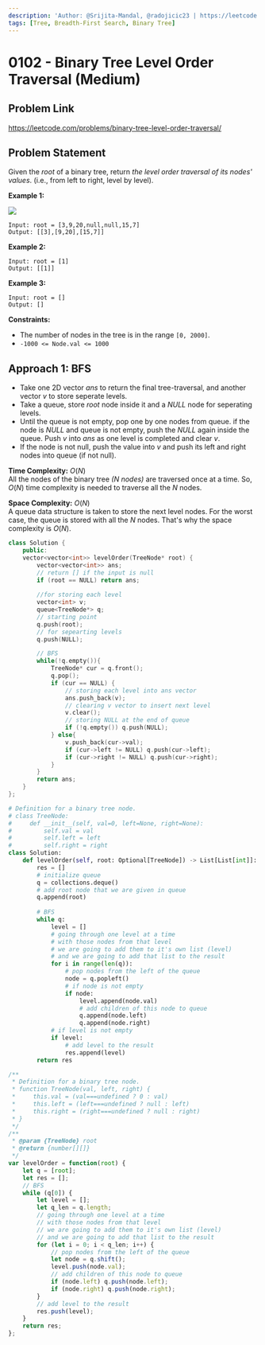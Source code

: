 ```yaml
---
description: 'Author: @Srijita-Mandal, @radojicic23 | https://leetcode.com/problems/binary-tree-level-order-traversal/'
tags: [Tree, Breadth-First Search, Binary Tree]
---
```


# 0102 - Binary Tree Level Order Traversal (Medium)

## Problem Link

https://leetcode.com/problems/binary-tree-level-order-traversal/

## Problem Statement

Given the $root$ of a binary tree, return _the level order traversal of its nodes' values_. (i.e., from left to right, level by level).


**Example 1:**

![](https://assets.leetcode.com/uploads/2021/02/19/tree1.jpg)
```
Input: root = [3,9,20,null,null,15,7]
Output: [[3],[9,20],[15,7]]
```

**Example 2:**

```
Input: root = [1]
Output: [[1]]
```

**Example 3:**

```
Input: root = []
Output: []
```


**Constraints:**

*  The number of nodes in the tree is in the range `[0, 2000]`.
*  `-1000 <= Node.val <= 1000`


## Approach 1: BFS

- Take one 2D vector $ans$ to return the final tree-traversal, and another vector $v$ to store seperate levels.
- Take a queue, store $root$ node inside it and a _NULL_ node for seperating levels.
- Until the queue is not empty, pop one by one nodes from queue. if the node is _NULL_ and queue is not empty, push the _NULL_ again inside the queue. Push $v$ into $ans$ as one level is completed and clear $v$.
- If the node is not null, push the value into $v$ and push its left and right nodes into queue (if not null).

**Time Complexity:**  $O(N)$  
All the nodes of the binary tree _(N nodes)_ are traversed once at a time.  So, $O(N)$ time complexity is needed to traverse all the $N$ nodes.

**Space Complexity:**  $O(N)$   
A queue data structure is taken to store the next level nodes. For the worst case, the queue is stored with all the $N$ nodes. That's why the space complexity is $O(N)$.


<Tabs>
<TabItem value="cpp" label="C++">
<SolutionAuthor name="@Srijita-Mandal"/>

```cpp
class Solution {
    public:
    vector<vector<int>> levelOrder(TreeNode* root) {
        vector<vector<int>> ans;
        // return [] if the input is null
        if (root == NULL) return ans;
        
        //for storing each level
        vector<int> v;  
        queue<TreeNode*> q;
        // starting point
        q.push(root);
        // for sepearting levels
        q.push(NULL);  

        // BFS
        while(!q.empty()){
            TreeNode* cur = q.front();
            q.pop();
            if (cur == NULL) {
                // storing each level into ans vector
                ans.push_back(v);  
                // clearing v vector to insert next level
                v.clear();  
                // storing NULL at the end of queue
                if (!q.empty()) q.push(NULL); 
            } else{
                v.push_back(cur->val);
                if (cur->left != NULL) q.push(cur->left);
                if (cur->right != NULL) q.push(cur->right);
            }
        }
        return ans;
    }
};
```

</TabItem>

<TabItem value="python" label="Python">
<SolutionAuthor name="@radojicic23"/>

```python
# Definition for a binary tree node.
# class TreeNode:
#     def __init__(self, val=0, left=None, right=None):
#         self.val = val
#         self.left = left
#         self.right = right
class Solution:
    def levelOrder(self, root: Optional[TreeNode]) -> List[List[int]]:
        res = []
        # initialize queue
        q = collections.deque()
        # add root node that we are given in queue
        q.append(root)
        
        # BFS
        while q:
            level = []
            # going through one level at a time 
            # with those nodes from that level
            # we are going to add them to it's own list (level)
            # and we are going to add that list to the result 
            for i in range(len(q)):
                # pop nodes from the left of the queue
                node = q.popleft()
                # if node is not empty 
                if node:
                    level.append(node.val)
                    # add children of this node to queue
                    q.append(node.left)
                    q.append(node.right)
            # if level is not empty
            if level:
                # add level to the result 
                res.append(level)
        return res 
```

</TabItem>

<TabItem value="javascript" label="JavaScript">
<SolutionAuthor name="@radojicic23"/>

```javascript
/**
 * Definition for a binary tree node.
 * function TreeNode(val, left, right) {
 *     this.val = (val===undefined ? 0 : val)
 *     this.left = (left===undefined ? null : left)
 *     this.right = (right===undefined ? null : right)
 * }
 */
/**
 * @param {TreeNode} root
 * @return {number[][]}
 */
var levelOrder = function(root) {
    let q = [root];
    let res = [];
    // BFS
    while (q[0]) {
        let level = [];
        let q_len = q.length;
        // going through one level at a time 
        // with those nodes from that level
        // we are going to add them to it's own list (level)
        // and we are going to add that list to the result
        for (let i = 0; i < q_len; i++) {
            // pop nodes from the left of the queue
            let node = q.shift();
            level.push(node.val);
            // add children of this node to queue
            if (node.left) q.push(node.left);
            if (node.right) q.push(node.right);
        }
        // add level to the result 
        res.push(level);
    }
    return res;
};
```

</TabItem>
</Tabs>
